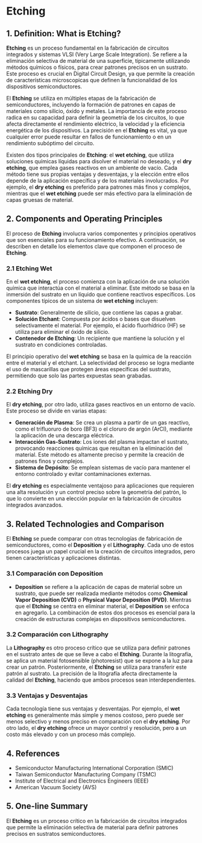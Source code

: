 # Etching

## 1. Definition: What is **Etching**?
**Etching** es un proceso fundamental en la fabricación de circuitos integrados y sistemas VLSI (Very Large Scale Integration). Se refiere a la eliminación selectiva de material de una superficie, típicamente utilizando métodos químicos o físicos, para crear patrones precisos en un sustrato. Este proceso es crucial en Digital Circuit Design, ya que permite la creación de características microscopicas que definen la funcionalidad de los dispositivos semiconductores.

El **Etching** se utiliza en múltiples etapas de la fabricación de semiconductores, incluyendo la formación de patrones en capas de materiales como silicio, óxido y metales. La importancia de este proceso radica en su capacidad para definir la geometría de los circuitos, lo que afecta directamente el rendimiento eléctrico, la velocidad y la eficiencia energética de los dispositivos. La precisión en el **Etching** es vital, ya que cualquier error puede resultar en fallos de funcionamiento o en un rendimiento subóptimo del circuito.

Existen dos tipos principales de **Etching**: el **wet etching**, que utiliza soluciones químicas líquidas para disolver el material no deseado, y el **dry etching**, que emplea gases reactivos en un ambiente de vacío. Cada método tiene sus propias ventajas y desventajas, y la elección entre ellos depende de la aplicación específica y de los materiales involucrados. Por ejemplo, el **dry etching** es preferido para patrones más finos y complejos, mientras que el **wet etching** puede ser más efectivo para la eliminación de capas gruesas de material.

## 2. Components and Operating Principles
El proceso de **Etching** involucra varios componentes y principios operativos que son esenciales para su funcionamiento efectivo. A continuación, se describen en detalle los elementos clave que componen el proceso de **Etching**.

### 2.1 Etching Wet
En el **wet etching**, el proceso comienza con la aplicación de una solución química que interactúa con el material a eliminar. Este método se basa en la inmersión del sustrato en un líquido que contiene reactivos específicos. Los componentes típicos de un sistema de **wet etching** incluyen:

- **Sustrato**: Generalmente de silicio, que contiene las capas a grabar.
- **Solución Etchant**: Compuesta por ácidos o bases que disuelven selectivamente el material. Por ejemplo, el ácido fluorhídrico (HF) se utiliza para eliminar el óxido de silicio.
- **Contenedor de Etching**: Un recipiente que mantiene la solución y el sustrato en condiciones controladas.

El principio operativo del **wet etching** se basa en la química de la reacción entre el material y el etchant. La selectividad del proceso se logra mediante el uso de mascarillas que protegen áreas específicas del sustrato, permitiendo que solo las partes expuestas sean grabadas.

### 2.2 Etching Dry
El **dry etching**, por otro lado, utiliza gases reactivos en un entorno de vacío. Este proceso se divide en varias etapas:

- **Generación de Plasma**: Se crea un plasma a partir de un gas reactivo, como el trifluoruro de boro (BF3) o el cloruro de argón (ArCl), mediante la aplicación de una descarga eléctrica.
- **Interacción Gas-Sustrato**: Los iones del plasma impactan el sustrato, provocando reacciones químicas que resultan en la eliminación del material. Este método es altamente preciso y permite la creación de patrones finos y complejos.
- **Sistema de Depósito**: Se emplean sistemas de vacío para mantener el entorno controlado y evitar contaminaciones externas.

El **dry etching** es especialmente ventajoso para aplicaciones que requieren una alta resolución y un control preciso sobre la geometría del patrón, lo que lo convierte en una elección popular en la fabricación de circuitos integrados avanzados.

## 3. Related Technologies and Comparison
El **Etching** se puede comparar con otras tecnologías de fabricación de semiconductores, como el **Deposition** y el **Lithography**. Cada uno de estos procesos juega un papel crucial en la creación de circuitos integrados, pero tienen características y aplicaciones distintas.

### 3.1 Comparación con Deposition
- **Deposition** se refiere a la aplicación de capas de material sobre un sustrato, que puede ser realizada mediante métodos como **Chemical Vapor Deposition (CVD)** o **Physical Vapor Deposition (PVD)**. Mientras que el **Etching** se centra en eliminar material, el **Deposition** se enfoca en agregarlo. La combinación de estos dos procesos es esencial para la creación de estructuras complejas en dispositivos semiconductores.

### 3.2 Comparación con Lithography
La **Lithography** es otro proceso crítico que se utiliza para definir patrones en el sustrato antes de que se lleve a cabo el **Etching**. Durante la litografía, se aplica un material fotosensible (photoresist) que se expone a la luz para crear un patrón. Posteriormente, el **Etching** se utiliza para transferir este patrón al sustrato. La precisión de la litografía afecta directamente la calidad del **Etching**, haciendo que ambos procesos sean interdependientes.

### 3.3 Ventajas y Desventajas
Cada tecnología tiene sus ventajas y desventajas. Por ejemplo, el **wet etching** es generalmente más simple y menos costoso, pero puede ser menos selectivo y menos preciso en comparación con el **dry etching**. Por otro lado, el **dry etching** ofrece un mayor control y resolución, pero a un costo más elevado y con un proceso más complejo.

## 4. References
- Semiconductor Manufacturing International Corporation (SMIC)
- Taiwan Semiconductor Manufacturing Company (TSMC)
- Institute of Electrical and Electronics Engineers (IEEE)
- American Vacuum Society (AVS)

## 5. One-line Summary
El **Etching** es un proceso crítico en la fabricación de circuitos integrados que permite la eliminación selectiva de material para definir patrones precisos en sustratos semiconductores.